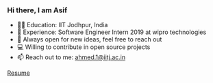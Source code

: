 ### Hi there, I am Asif





- 👨‍🎓 Education: IIT Jodhpur, India
- 💼 Experience: Software Engineer Intern 2019 at wipro technologies
- 🤔 Always open for new ideas, feel free to reach out
- 💻 Willing to contribute in open source projects
- 📫 Reach out to me: ahmed.1@iitj.ac.in

<a href='https://github.com/asifahmed0021/resume'>Resume</a>
